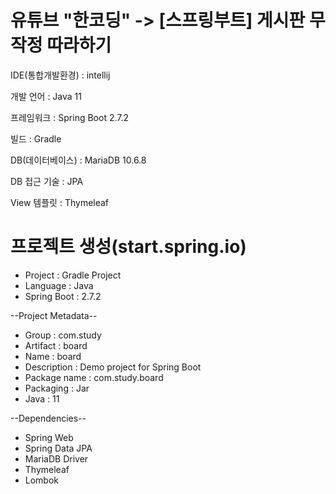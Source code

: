# 유튜브 "한코딩" -> [스프링부트] 게시판 무작정 따라하기

IDE(통합개발환경) : intellij 

개발 언어 : Java 11

프레임워크 : Spring Boot 2.7.2 

빌드 : Gradle 

DB(데이터베이스) : MariaDB 10.6.8 

DB 접근 기술 : JPA 

View 템플릿 : Thymeleaf

# 프로젝트 생성(start.spring.io)
* Project : Gradle Project
* Language : Java
* Spring Boot : 2.7.2

--Project Metadata--
* Group : com.study  
* Artifact : board  
* Name : board  
* Description : Demo project for Spring Boot  
* Package name : com.study.board  
* Packaging : Jar
* Java : 11
  

--Dependencies--
* Spring Web
* Spring Data JPA
* MariaDB Driver
* Thymeleaf
* Lombok
